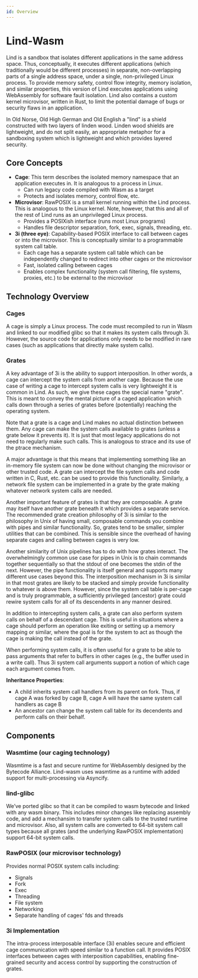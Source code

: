 ```yaml
---
id: Overview
---
```


# Lind-Wasm

Lind is a sandbox that isolates different applications in the same address space. Thus, conceptually, it executes different applications (which traditionally would be different processes) in separate, non-overlapping parts of a single address space, under a single, non-privileged Linux process.   To provide memory safety, control flow integrity, memory isolation, and similar properties, this version of Lind executes applications using WebAssembly for software fault isolation.  Lind also contains a custom kernel microvisor, written in Rust, to limit the potential damage of bugs or security flaws in an application.

In Old Norse, Old High German and Old English a "lind" is a shield constructed with two layers of linden wood. Linden wood shields are lightweight, and do not split easily, an appropriate metaphor for a sandboxing system which is lightweight and which provides layered security.

## Core Concepts

- **Cage**: This term describes the isolated memory namespace that an application executes in.  It is analogous to a process in Linux. 
    - Can run legacy code compiled with Wasm as a target
    - Protects and isolates memory, control flow, etc.
- **Microvisor**: RawPOSIX is a small kernel running within the Lind process.  This is analogous to the Linux kernel.  Note, however, that this and all of the rest of Lind runs as an unprivileged Linux process.
    - Provides a POSIXish interface (runs most Linux programs)
    - Handles file descriptor separation, fork, exec, signals, threading, etc.
- **3i (three eye)**: Capability-based POSIX interface to call between cages or into the microvisor.  This is conceptually similar to a programmable system call table.
    - Each cage has a separate system call table which can be independently changed to redirect into other cages or the microvisor
    - Fast, isolated calling between cages
    - Enables complex functionality (system call filtering, file systems, proxies, etc.) to be external to the microvisor

## Technology Overview

### Cages
A cage is simply a Linux process.  The code must recompiled to run in Wasm and linked to our modified glibc so that it makes its system calls through 3i.  However, the source code for applications only needs to be modified in rare cases (such as applications that directly make system calls).

### Grates
A key advantage of 3i is the ability to support interposition.  In other words, a cage can intercept the system calls from another cage.  Because the use case of writing a cage to intercept system calls is very lightweight it is common in Lind.  As such, we give these cages the special name "grate".  This is meant to convey the mental picture of a caged application which calls down through a series of grates before (potentially) reaching the operating system.

Note that a grate is a cage and Lind makes no actual distinction between them.  Any cage can make the system calls available to grates (unless a grate below it prevents it).  It is just that most legacy applications do not need to regularly make such calls.  This is analogous to strace and its use of the ptrace mechanism.

A major advantage is that this means that implementing something like an in-memory file system can now be done without changing the microvisor or other trusted code.  A grate can intercept the file system calls and code written in C, Rust, etc. can be used to provide this functionality.  Similarly, a network file system can be implemented in a grate by the grate making whatever network system calls are needed.  

Another important feature of grates is that they are composable.  A grate may itself have another grate beneath it which provides a separate service.  The recommended grate creation philosophy of 3i is similar to the philosophy in Unix of having small, composable commands you combine with pipes and similar functionality.  So, grates tend to be smaller, simpler utilities that can be combined.  This is sensible since the overhead of having separate cages and calling between cages is very low.

Another similarity of Unix pipelines has to do with how grates interact.  The overwhelmingly common use case for pipes in Unix is to chain commands together sequentially so that the stdout of one becomes the stdin of the next.  However, the pipe functionality is itself general and supports many different use cases beyond this.  The interposition mechanism in 3i is similar in that most grates are likely to be stacked and simply provide functionality to whatever is above them.  However, since the system call table is per-cage and is truly programmable, a sufficiently privileged (ancestor) grate could rewire system calls for all of its descendents in any manner desired.

In addition to intercepting system calls, a grate can also perform system calls on behalf of a descendant cage.  This is useful in situations where a cage should perform an operation like exiting or setting up a memory mapping or similar, where the goal is for the system to act as though the cage is making the call instead of the grate.

When performing system calls, it is often useful for a grate to be able to pass arguments that refer to buffers in other cages (e.g., the buffer used in a write call).  Thus 3i system call arguments support a notion of which cage each argument comes from.

**Inheritance Properties**:

- A child inherits system call handlers from its parent on fork. Thus, if cage A was forked by cage B, cage A will have the same system call handlers as cage B
- An ancestor can change the system call table for its decendents and perform calls on their behalf.

## Components

### Wasmtime (our caging technology)
Wasmtime is a fast and secure runtime for WebAssembly designed by the Bytecode Alliance. Lind-wasm uses wasmtime as a runtime with added support for multi-processing via Asyncify.

### lind-glibc

We’ve ported glibc so that it can be compiled to wasm bytecode and linked with any wasm binary. This includes minor changes like replacing assembly code, and add a mechansim to transfer system calls to the trusted runtime and microvisor.  Also, all system calls are converted to 64-bit system call types because all grates (and the underlying RawPOSIX implementation) support 64-bit system calls.

### RawPOSIX (our microvisor technology)
Provides normal POSIX system calls including:

- Signals
- Fork
- Exec
- Threading
- File system
- Networking
- Separate handling of cages' fds and threads

### 3i Implementation
The intra-process interposable interface (3i) enables secure and efficient cage communication with speed similar to a function call. It provides POSIX interfaces between cages with interposition capabilities, enabling fine-grained security and access control by supporting the construction of grates.
